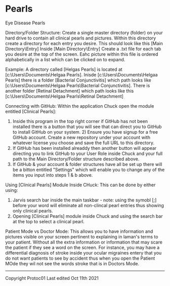 # Pearls
Eye Disease Pearls

Directory/Folder Structure:
Create a single master directory (folder) on your hard drive to contain all clinical pearls and pictures.
Within this directory create a directory for each entry you desire. This should look like this [Main Directory\Entry]
Inside [Main Directory\Entry] Create a .txt file for each tab you desire at the top of the screen. Eahc picture within this file is ordered alphabetically in a list which can be clicked on to expand.

Example: A directory called [Helgas Pearls] is located at [c:\Users\Documents\Helgaa Pearls]. Inisde [c:\Users\Documents\Helgaa Pearls] there is a folder [Bacterial Conjunctivitis] which path looks like [c:\Users\Documents\Helgaa Pearls\Bacterial Conjunctivitis]. There is another folder [Retinal Detachment] which path looks like this [c:\Users\Documents\Helgaa Pearls\Retinal Detachment]

Connecting with GitHub:
Within the application Chuck open the module entitled [Clinical Pearls]:
1) Inside this program in the top right corner if GitHub has not been installed there is a button that you will see that can direct you to GitHub to install GitHub on your system. 2) Ensure you have signup for a free GitHub account. Create a new repository under your account with whatever license you choose and save the full URL to this directory.
3) If GitHub has been installed alreaddy then another button will appear directing you to link GitHub to your User Role inside Chuck and your full path to the Main Directory/Folder structure described above. 
3) If GitHub & your account & folder structures have all be set up there will be a bitton entitled "Settings" which will enable you to change any of the items you input into steps 1 & b above.

Using [Clinical Pearls] Module Inside CHuck:
This can be done by either using:
1) Jarvis search bar inside the main taskbar - note: using the symobl [;] before your word will eliminate all non-clincal pearl entries thus showing only clinical pearls.
2) Opening [Clinical Pearls] module inside Chuck and using the search bar at the top to select a clinical pearl.

Patient Mode vs Doctor Mode:
This allows you to have information and pictures visible on your screen pertinent to explaining in laman's terms to your patient. Without all the extra information or information that may scare the patient if they see a word on the screen. For instance, you may have a differential diagnosis of stroke inside your ocular migraines entery that you do not want patients to see by accident thus when you open the Patient MOde they wil not see the words stroke that is in Doctors Mode.

----------------------------
Copyright Protoc01
Last edited Oct 11th 2021

